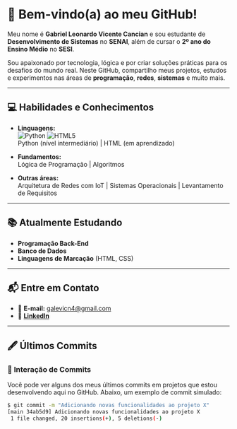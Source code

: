 # 👋 **Bem-vindo(a) ao meu GitHub!**

Meu nome é **Gabriel Leonardo Vicente Cancian** e sou estudante de **Desenvolvimento de Sistemas** no **SENAI**, além de cursar o **2º ano do Ensino Médio** no **SESI**.

Sou apaixonado por tecnologia, lógica e por criar soluções práticas para os desafios do mundo real. Neste GitHub, compartilho meus projetos, estudos e experimentos nas áreas de **programação**, **redes**, **sistemas** e muito mais.

---

## 💻 **Habilidades e Conhecimentos**

- **Linguagens:**  
  ![Python](https://img.shields.io/badge/Python-3776AB?style=for-the-badge&logo=python&logoColor=white) ![HTML5](https://img.shields.io/badge/HTML5-E34F26?style=for-the-badge&logo=html5&logoColor=white)  
  Python (nível intermediário) | HTML (em aprendizado)

- **Fundamentos:**  
  Lógica de Programação | Algoritmos

- **Outras áreas:**  
  Arquitetura de Redes com IoT | Sistemas Operacionais | Levantamento de Requisitos

---

## 📚 **Atualmente Estudando**

- **Programação Back-End**
- **Banco de Dados**
- **Linguagens de Marcação** (HTML, CSS)

---

## 📬 **Entre em Contato**

- 📧 **E-mail:** galevicn4@gmail.com  
- 💼 **[LinkedIn](https://www.linkedin.com/in/gabriel-leonardo-vicente-cancian-a0793a378/)**

---

## 🖋️ **Últimos Commits**

### 🌟 **Interação de Commits**
Você pode ver alguns dos meus últimos commits em projetos que estou desenvolvendo aqui no GitHub. Abaixo, um exemplo de commit simulado:

```bash
$ git commit -m "Adicionando novas funcionalidades ao projeto X"
[main 34ab5d9] Adicionando novas funcionalidades ao projeto X
 1 file changed, 20 insertions(+), 5 deletions(-)
